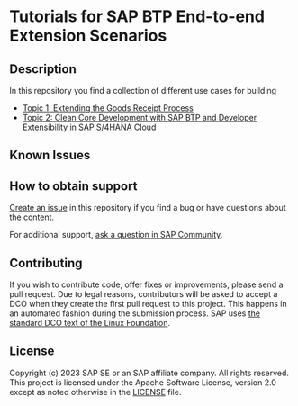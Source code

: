 # Tutorials for SAP BTP End-to-end Extension Scenarios

<!--- Register repository https://api.reuse.software/register, then add REUSE badge:
[![REUSE status](https://api.reuse.software/badge/github.com/SAP-samples//btp-end-to-end-scenario-use-cases)](https://api.reuse.software/info/github.com/SAP-samples//btp-end-to-end-scenario-use-cases)
-->

## Description
In this repository you find a collection of different use cases for building 

* [Topic 1: Extending the Goods Receipt Process ](./topic1/README.md)
* [Topic 2: Clean Core Development with SAP BTP and Developer Extensibility in SAP S/4HANA Cloud](./topic2/README.md)

## Known Issues
<!-- You may simply state "No known issues. -->

## How to obtain support
[Create an issue](https://github.com/SAP-samples/<repository-name>/issues) in this repository if you find a bug or have questions about the content.
 
For additional support, [ask a question in SAP Community](https://answers.sap.com/questions/ask.html).

## Contributing
If you wish to contribute code, offer fixes or improvements, please send a pull request. Due to legal reasons, contributors will be asked to accept a DCO when they create the first pull request to this project. This happens in an automated fashion during the submission process. SAP uses [the standard DCO text of the Linux Foundation](https://developercertificate.org/).

## License
Copyright (c) 2023 SAP SE or an SAP affiliate company. All rights reserved. This project is licensed under the Apache Software License, version 2.0 except as noted otherwise in the [LICENSE](LICENSE) file.
